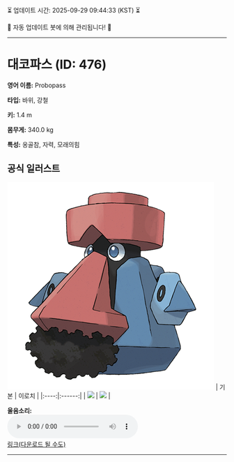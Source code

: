 
⏳ 업데이트 시간: 2025-09-29 09:44:33 (KST) ⏳

🤖 자동 업데이트 봇에 의해 관리됩니다! 🤖

---

# 대코파스 (ID: 476)
**영어 이름:** Probopass

**타입:** 바위, 강철

**키:** 1.4 m

**몸무게:** 340.0 kg

**특성:** 옹골참, 자력, 모래의힘

## 공식 일러스트
![](https://raw.githubusercontent.com/PokeAPI/sprites/master/sprites/pokemon/other/official-artwork/476.png)
| 기본 | 이로치 |
|:----:|:------:|
| <img src="http://play.pokemonshowdown.com/sprites/ani/probopass.gif" width="200"> | <img src="http://play.pokemonshowdown.com/sprites/ani-shiny/probopass.gif" width="200"> |

**울음소리:**<br><audio controls src="https://raw.githubusercontent.com/PokeAPI/cries/main/cries/pokemon/latest/476.ogg"></audio><br> [링크(다운로드 될 수도)](https://raw.githubusercontent.com/PokeAPI/cries/main/cries/pokemon/latest/476.ogg)


---
